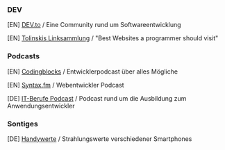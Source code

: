 ### DEV
[EN] [DEV.to](https://dev.to) / Eine Community rund um Softwareentwicklung

[EN] [Tolinskis Linksammlung](https://github.com/stolinski/Best-websites-a-programmer-should-visit) / "Best Websites a programmer should visit"

### Podcasts
[EN] [Codingblocks](https://www.codingblocks.net/) / Entwicklerpodcast über alles Mögliche

[EN] [Syntax.fm](https://syntax.fm/) / Webentwickler Podcast

[DE] [IT-Berufe Podcast](https://it-berufe-podcast.de/category/podcast/) / Podcast rund um die Ausbildung zum Anwendungsentwickler

### Sontiges

[DE] [Handywerte](https://handywerte.de/) / Strahlungswerte verschiedener Smartphones